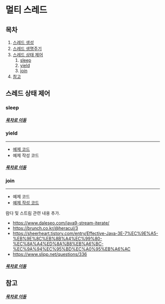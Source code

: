멀티 스레드
=====
## 목차
1. [스레드 생성](https://github.com/nara1030/TIL/blob/master/docs/thinking_list/cq_java_02.md#%EC%8A%A4%EB%A0%88%EB%93%9C-%EA%B5%AC%ED%98%84)
2. [스레드 생명주기](https://github.com/nara1030/TIL/blob/master/docs/thinking_list/cq_java_02.md#%EC%8A%A4%EB%A0%88%EB%93%9C-%EC%83%9D%EB%AA%85%EC%A3%BC%EA%B8%B0)
3. [스레드 상태 제어](#스레드-상태-제어)
	1. [sleep](#sleep)
	2. [yield](#yield)
	3. [join](#join)
4. [참고](#참고)

## 스레드 상태 제어


### sleep


##### [목차로 이동](#목차)

### yield


- - -
* [예제 코드](https://github.com/nara1030/TIL/blob/master/docs/thinking_list/interview/src/main/java/com/thisIsJava/concurrent/threadLifeCycle/YieldExample.java)
* 예제 작성 코드

##### [목차로 이동](#목차)

### join


- - -
* 예제 코드
* [예제 작성 코드](https://github.com/nara1030/TIL/blob/master/docs/thinking_list/interview/src/main/java/com/thisIsJava/concurrent/threadLifeCycle/JoinExample.java)

람다 및 스트림 관련 내용 추가.

* https://www.daleseo.com/java9-stream-iterate/
* https://brunch.co.kr/@heracul/3
* https://sheerheart.tistory.com/entry/Effective-Java-3E-7%EC%9E%A5-%EB%9E%8C%EB%8B%A4%EC%99%80-%EC%8A%A4%ED%8A%B8%EB%A6%BC-%EC%9A%94%EC%95%BD%EC%A0%95%EB%A6%AC
* https://www.slipp.net/questions/336

##### [목차로 이동](#목차)

## 참고



##### [목차로 이동](#목차)